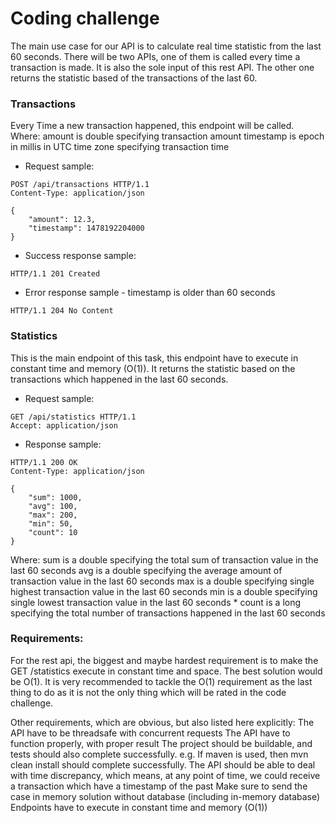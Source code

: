 # Coding challenge

The main use case for our API is to calculate real time statistic from the last 60 seconds. There will be two APIs, one of them is called every time a transaction is made. It is also the sole input of this rest API. The other one returns the statistic based of the transactions of the last 60.

### Transactions
Every Time a new transaction happened, this endpoint will be called.  
Where: amount is double specifying transaction amount timestamp is epoch in millis in UTC time zone specifying transaction time

- Request sample:
```http
POST /api/transactions HTTP/1.1
Content-Type: application/json

{
    "amount": 12.3,
    "timestamp": 1478192204000
}
```

- Success response sample:
```http
HTTP/1.1 201 Created
```

- Error response sample - timestamp is older than 60 seconds
```http
HTTP/1.1 204 No Content
```

### Statistics
This is the main endpoint of this task, this endpoint have to execute in constant time and memory (O(1)). It returns the statistic based on the transactions which happened in the last 60 seconds.

- Request sample:
```http
GET /api/statistics HTTP/1.1
Accept: application/json
```

- Response sample:
```http
HTTP/1.1 200 OK
Content-Type: application/json

{
    "sum": 1000,
    "avg": 100,
    "max": 200,
    "min": 50,
    "count": 10
}
```
Where: sum is a double specifying the total sum of transaction value in the last 60 seconds avg is a double specifying the average amount of transaction value in the last 60 seconds max is a double specifying single highest transaction value in the last 60 seconds min is a double specifying single lowest transaction value in the last 60 seconds * count is a long specifying the total number of transactions happened in the last 60 seconds

### Requirements:
For the rest api, the biggest and maybe hardest requirement is to make the GET /statistics execute in constant time and space. The best solution would be O(1). It is very recommended to tackle the O(1) requirement as the last thing to do as it is not the only thing which will be rated in the code challenge.

Other requirements, which are obvious, but also listed here explicitly: The API have to be threadsafe with concurrent requests The API have to function properly, with proper result The project should be buildable, and tests should also complete successfully. e.g. If maven is used, then mvn clean install should complete successfully. The API should be able to deal with time discrepancy, which means, at any point of time, we could receive a transaction which have a timestamp of the past Make sure to send the case in memory solution without database (including in-memory database) Endpoints have to execute in constant time and memory (O(1))
